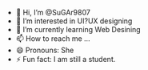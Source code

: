 - 👋 Hi, I’m @SuGAr9807
- 👀 I’m interested in UI?UX designing
- 🌱 I’m currently learning Web Desining
- 📫 How to reach me ...
- 😄 Pronouns: She
- ⚡ Fun fact: I am still a student.

<!---
SuGAr9807/SuGAr9807 is a ✨ special ✨ repository because its `README.md` (this file) appears on your GitHub profile.
You can click the Preview link to take a look at your changes.
--->

